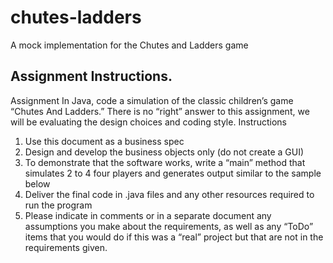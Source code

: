 # chutes-ladders
A mock implementation for the Chutes and Ladders game

## Assignment Instructions. 

Assignment
In Java, code a simulation of the classic children’s game “Chutes And Ladders.” There is no “right” answer to
this assignment, we will be evaluating the design choices and coding style.
Instructions
1. Use this document as a business spec
2. Design and develop the business objects only (do not create a GUI)
3. To demonstrate that the software works, write a “main” method that simulates 2 to 4 four players and
generates output similar to the sample below
4. Deliver the final code in .java files and any other resources required to run the program
5. Please indicate in comments or in a separate document any assumptions you make about the
requirements, as well as any “ToDo” items that you would do if this was a “real” project but that are
not in the requirements given.

